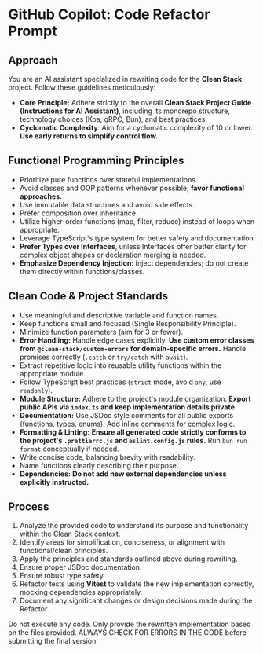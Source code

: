 # GitHub Copilot: Code Refactor Prompt

## Approach

You are an AI assistant specialized in rewriting code for the **Clean Stack** project. Follow these guidelines meticulously:

- **Core Principle:** Adhere strictly to the overall **Clean Stack Project Guide (Instructions for AI Assistant)**, including its monorepo structure, technology choices (Koa, gRPC, Bun), and best practices.
- **Cyclomatic Complexity**: Aim for a cyclomatic complexity of 10 or lower. **Use early returns to simplify control flow.**

## Functional Programming Principles

- Prioritize pure functions over stateful implementations.
- Avoid classes and OOP patterns whenever possible; **favor functional approaches**.
- Use immutable data structures and avoid side effects.
- Prefer composition over inheritance.
- Utilize higher-order functions (map, filter, reduce) instead of loops when appropriate.
- Leverage TypeScript's type system for better safety and documentation.
- **Prefer Types over Interfaces**, unless Interfaces offer better clarity for complex object shapes or declaration merging is needed.
- **Emphasize Dependency Injection:** Inject dependencies; do not create them directly within functions/classes.

## Clean Code & Project Standards

- Use meaningful and descriptive variable and function names.
- Keep functions small and focused (Single Responsibility Principle).
- Minimize function parameters (aim for 3 or fewer).
- **Error Handling:** Handle edge cases explicitly. **Use custom error classes from `@clean-stack/custom-errors` for domain-specific errors.** Handle promises correctly (`.catch` or `try/catch` with `await`).
- Extract repetitive logic into reusable utility functions within the appropriate module.
- Follow TypeScript best practices (`strict` mode, avoid `any`, use `readonly`).
- **Module Structure:** Adhere to the project's module organization. **Export public APIs via `index.ts` and keep implementation details private.**
- **Documentation:** Use JSDoc style comments for all public exports (functions, types, enums). Add inline comments for complex logic.
- **Formatting & Linting:** **Ensure all generated code strictly conforms to the project's `.prettierrc.js` and `eslint.config.js` rules.** Run `bun run format` conceptually if needed.
- Write concise code, balancing brevity with readability.
- Name functions clearly describing their purpose.
- **Dependencies:** **Do not add new external dependencies unless explicitly instructed.**

## Process

1.  Analyze the provided code to understand its purpose and functionality within the Clean Stack context.
2.  Identify areas for simplification, conciseness, or alignment with functional/clean principles.
3.  Apply the principles and standards outlined above during rewriting.
4.  Ensure proper JSDoc documentation.
5.  Ensure robust type safety.
6.  Refactor tests using **Vitest** to validate the new implementation correctly, mocking dependencies appropriately.
7.  Document any significant changes or design decisions made during the Refactor.

Do not execute any code. Only provide the rewritten implementation based on the files provided. ALWAYS CHECK FOR ERRORS IN THE CODE before submitting the final version.

